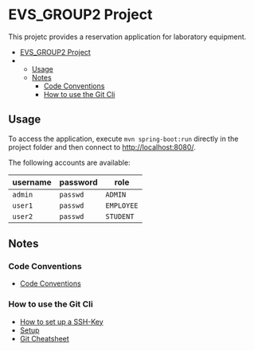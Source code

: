 # EVS_GROUP2 Project

This projetc provides a reservation application for laboratory equipment.

<!-- TOC -->

- [EVS_GROUP2 Project](#evs_group2-project)
-   - [Usage](#usage)
    - [Notes](#notes)
        - [Code Conventions](#code-conventions)
        - [How to use the Git Cli](#how-to-use-the-git-cli)

<!-- /TOC -->

## Usage

To access the application, execute `mvn spring-boot:run` directly in the project folder and then connect to [http://localhost:8080/](http://localhost:8080/).

The following accounts are available:

| username | password | role |
|   ---   |    ---   |    ---     |
| `admin` | `passwd` | `ADMIN`    |
| `user1` | `passwd` | `EMPLOYEE` |
| `user2` | `passwd` | `STUDENT`  |

## Notes

### Code Conventions

- [Code Conventions](./code_conventions.pdf)

### How to use the Git Cli

- [How to set up a SSH-Key](https://docs.gitlab.com/ee/ssh/README.html)
- [Setup](https://docs.gitlab.com/ee/gitlab-basics/start-using-git.html)
- [Git Cheatsheet](./git_cheatsheet.pdf)